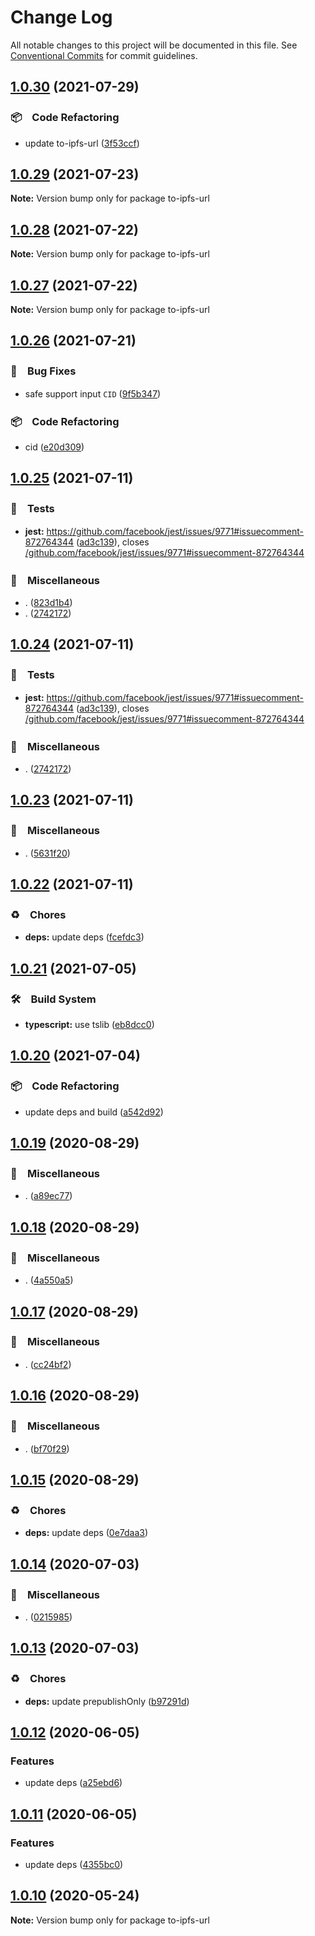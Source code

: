 # Change Log

All notable changes to this project will be documented in this file.
See [Conventional Commits](https://conventionalcommits.org) for commit guidelines.

## [1.0.30](https://github.com/bluelovers/ws-ipfs/compare/to-ipfs-url@1.0.29...to-ipfs-url@1.0.30) (2021-07-29)


### 📦　Code Refactoring

* update to-ipfs-url ([3f53ccf](https://github.com/bluelovers/ws-ipfs/commit/3f53ccf4f6f6590246193282bb4b5fa252fadc7c))





## [1.0.29](https://github.com/bluelovers/ws-ipfs/compare/to-ipfs-url@1.0.28...to-ipfs-url@1.0.29) (2021-07-23)

**Note:** Version bump only for package to-ipfs-url





## [1.0.28](https://github.com/bluelovers/ws-ipfs/compare/to-ipfs-url@1.0.27...to-ipfs-url@1.0.28) (2021-07-22)

**Note:** Version bump only for package to-ipfs-url





## [1.0.27](https://github.com/bluelovers/ws-ipfs/compare/to-ipfs-url@1.0.26...to-ipfs-url@1.0.27) (2021-07-22)

**Note:** Version bump only for package to-ipfs-url





## [1.0.26](https://github.com/bluelovers/ws-ipfs/compare/to-ipfs-url@1.0.25...to-ipfs-url@1.0.26) (2021-07-21)


### 🐛　Bug Fixes

* safe support input `CID` ([9f5b347](https://github.com/bluelovers/ws-ipfs/commit/9f5b3470c3b183bb28a82f28b52cc3c4b9aa8d33))


### 📦　Code Refactoring

* cid ([e20d309](https://github.com/bluelovers/ws-ipfs/commit/e20d309716b4d4a2473725319e9a2172ee811415))





## [1.0.25](https://github.com/bluelovers/ws-ipfs/compare/to-ipfs-url@1.0.23...to-ipfs-url@1.0.25) (2021-07-11)


### 🚨　Tests

* **jest:** https://github.com/facebook/jest/issues/9771#issuecomment-872764344 ([ad3c139](https://github.com/bluelovers/ws-ipfs/commit/ad3c139f307d9b3d001b32148d5d5651ed905ad0)), closes [/github.com/facebook/jest/issues/9771#issuecomment-872764344](https://github.com//github.com/facebook/jest/issues/9771/issues/issuecomment-872764344)


### 🔖　Miscellaneous

* . ([823d1b4](https://github.com/bluelovers/ws-ipfs/commit/823d1b4add2fb35bc228e738708fad903ea29df1))
* . ([2742172](https://github.com/bluelovers/ws-ipfs/commit/2742172440928000c1c6aa873c933a5744c49f69))





## [1.0.24](https://github.com/bluelovers/ws-ipfs/compare/to-ipfs-url@1.0.23...to-ipfs-url@1.0.24) (2021-07-11)


### 🚨　Tests

* **jest:** https://github.com/facebook/jest/issues/9771#issuecomment-872764344 ([ad3c139](https://github.com/bluelovers/ws-ipfs/commit/ad3c139f307d9b3d001b32148d5d5651ed905ad0)), closes [/github.com/facebook/jest/issues/9771#issuecomment-872764344](https://github.com//github.com/facebook/jest/issues/9771/issues/issuecomment-872764344)


### 🔖　Miscellaneous

* . ([2742172](https://github.com/bluelovers/ws-ipfs/commit/2742172440928000c1c6aa873c933a5744c49f69))





## [1.0.23](https://github.com/bluelovers/ws-ipfs/compare/to-ipfs-url@1.0.22...to-ipfs-url@1.0.23) (2021-07-11)


### 🔖　Miscellaneous

* . ([5631f20](https://github.com/bluelovers/ws-ipfs/commit/5631f2093178db2a887d3e92e2d233fcbb7449fb))





## [1.0.22](https://github.com/bluelovers/ws-ipfs/compare/to-ipfs-url@1.0.21...to-ipfs-url@1.0.22) (2021-07-11)


### ♻️　Chores

* **deps:** update deps ([fcefdc3](https://github.com/bluelovers/ws-ipfs/commit/fcefdc3a612719f7bcf3ab6ae1980744ea75a6d7))





## [1.0.21](https://github.com/bluelovers/ws-ipfs/compare/to-ipfs-url@1.0.20...to-ipfs-url@1.0.21) (2021-07-05)


### 🛠　Build System

* **typescript:** use tslib ([eb8dcc0](https://github.com/bluelovers/ws-ipfs/commit/eb8dcc03d5033b358cc14ba9ff51e35c1c547c22))





## [1.0.20](https://github.com/bluelovers/ws-ipfs/compare/to-ipfs-url@1.0.19...to-ipfs-url@1.0.20) (2021-07-04)


### 📦　Code Refactoring

* update deps and build ([a542d92](https://github.com/bluelovers/ws-ipfs/commit/a542d92420faef55f6879fedc07d563f21db03a7))





## [1.0.19](https://github.com/bluelovers/ws-ipfs/compare/to-ipfs-url@1.0.18...to-ipfs-url@1.0.19) (2020-08-29)


### 🔖　Miscellaneous

* . ([a89ec77](https://github.com/bluelovers/ws-ipfs/commit/a89ec77c79a26768acfede82c769a6a792eee25b))





## [1.0.18](https://github.com/bluelovers/ws-ipfs/compare/to-ipfs-url@1.0.17...to-ipfs-url@1.0.18) (2020-08-29)


### 🔖　Miscellaneous

* . ([4a550a5](https://github.com/bluelovers/ws-ipfs/commit/4a550a55ccd04d245d5935914d091a879986a8f2))





## [1.0.17](https://github.com/bluelovers/ws-ipfs/compare/to-ipfs-url@1.0.16...to-ipfs-url@1.0.17) (2020-08-29)


### 🔖　Miscellaneous

* . ([cc24bf2](https://github.com/bluelovers/ws-ipfs/commit/cc24bf22e5f25f217df7c54b8671a476e5da575d))





## [1.0.16](https://github.com/bluelovers/ws-ipfs/compare/to-ipfs-url@1.0.15...to-ipfs-url@1.0.16) (2020-08-29)


### 🔖　Miscellaneous

* . ([bf70f29](https://github.com/bluelovers/ws-ipfs/commit/bf70f298426c11645d5343255656fa72e0cae844))





## [1.0.15](https://github.com/bluelovers/ws-ipfs/compare/to-ipfs-url@1.0.14...to-ipfs-url@1.0.15) (2020-08-29)


### ♻️　Chores

* **deps:** update deps ([0e7daa3](https://github.com/bluelovers/ws-ipfs/commit/0e7daa377053512cbdae9752a96ee6d9abf0b9dd))





## [1.0.14](https://github.com/bluelovers/ws-ipfs/compare/to-ipfs-url@1.0.13...to-ipfs-url@1.0.14) (2020-07-03)


### 🔖　Miscellaneous

* . ([0215985](https://github.com/bluelovers/ws-ipfs/commit/02159857809e29f3a2476a54e13ab1b8a7191433))





## [1.0.13](https://github.com/bluelovers/ws-ipfs/compare/to-ipfs-url@1.0.12...to-ipfs-url@1.0.13) (2020-07-03)


### ♻️　Chores

* **deps:** update prepublishOnly ([b97291d](https://github.com/bluelovers/ws-ipfs/commit/b97291d25341f48482aaae290d4b78375e57cbd2))





## [1.0.12](https://github.com/bluelovers/ws-ipfs/compare/to-ipfs-url@1.0.11...to-ipfs-url@1.0.12) (2020-06-05)


### Features

* update deps ([a25ebd6](https://github.com/bluelovers/ws-ipfs/commit/a25ebd688ccfd54f164b3ff89cf6cdb2e7f6e478))





## [1.0.11](https://github.com/bluelovers/ws-ipfs/compare/to-ipfs-url@1.0.10...to-ipfs-url@1.0.11) (2020-06-05)


### Features

* update deps ([4355bc0](https://github.com/bluelovers/ws-ipfs/commit/4355bc0161fa03725b7455cee33ac834a99b7cd9))





## [1.0.10](https://github.com/bluelovers/ws-ipfs/compare/to-ipfs-url@1.0.9...to-ipfs-url@1.0.10) (2020-05-24)

**Note:** Version bump only for package to-ipfs-url
